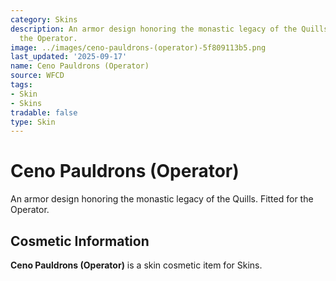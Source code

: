 ```yaml
---
category: Skins
description: An armor design honoring the monastic legacy of the Quills. Fitted for
  the Operator.
image: ../images/ceno-pauldrons-(operator)-5f809113b5.png
last_updated: '2025-09-17'
name: Ceno Pauldrons (Operator)
source: WFCD
tags:
- Skin
- Skins
tradable: false
type: Skin
---
```


# Ceno Pauldrons (Operator)

An armor design honoring the monastic legacy of the Quills. Fitted for the Operator.

## Cosmetic Information

**Ceno Pauldrons (Operator)** is a skin cosmetic item for Skins.

